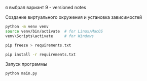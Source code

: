я выбрал вариант 9 - versioned notes

Создание виртуального окружения и установка зависимостей

```bash
python -m venv venv
source venv/bin/activate  # for Linux/MacOS
venv\Scripts\activate     # for Windows

pip freeze > requirements.txt

pip install -r requirements.txt
```

Запуск программы

```python
python main.py
```